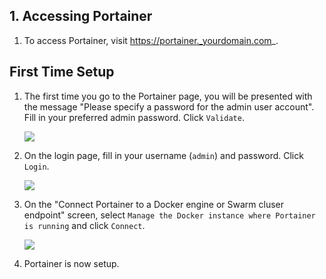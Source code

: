 ## 1. Accessing Portainer

1. To access Portainer, visit  https://portainer._yourdomain.com_.

## First Time Setup

1. The first time you go to the Portainer page, you will be presented with the message "Please specify a password for the admin user account". Fill in your preferred admin password. Click `Validate`.

    ![ ](http://i.imgur.com/RpT4bm8.png)

1. On the login page, fill in your username (`admin`) and password. Click `Login`.

    ![](http://i.imgur.com/aMoTD36.png)

1. On the "Connect Portainer to a Docker engine or Swarm cluser endpoint" screen, select `Manage the Docker instance where Portainer is running` and click `Connect`.

    ![](http://i.imgur.com/qsBrCO6.png)

1. Portainer is now setup.
